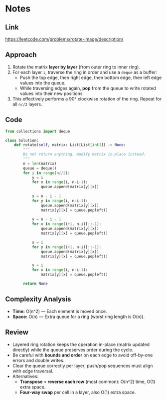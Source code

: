 # Notes

## Link
https://leetcode.com/problems/rotate-image/description/

## Approach
1. Rotate the matrix **layer by layer** (from outer ring to inner ring).
2. For each layer `i`, traverse the ring in order and use a `deque` as a buffer:
   - Push the top edge, then right edge, then bottom edge, then left edge values into the queue.
   - While traversing edges again, **pop** from the queue to write rotated values into their new positions.
3. This effectively performs a 90° clockwise rotation of the ring. Repeat for all `n//2` layers.

## Code
``` python
from collections import deque

class Solution:
    def rotate(self, matrix: List[List[int]]) -> None:
        """
        Do not return anything, modify matrix in-place instead.
        """
        n = len(matrix)
        queue = deque()
        for i in range(n//2):
            y = i
            for x in range(i, n-i-1):
                queue.append(matrix[y][x])
            
            x = n - i - 1
            for y in range(i, n-i-1):
                queue.append(matrix[y][x])
                matrix[y][x] = queue.popleft()
            
            y = n - i - 1
            for x in range(i+1, n-i)[::-1]:
                queue.append(matrix[y][x])
                matrix[y][x] = queue.popleft()

            x = i
            for y in range(i+1, n-i)[::-1]:
                queue.append(matrix[y][x])
                matrix[y][x] = queue.popleft()

            y = i
            for x in range(i, n-i-1):
                matrix[y][x] = queue.popleft()

        return None
```

## Complexity Analysis
- **Time:** O(n^2) — Each element is moved once.
- **Space:** O(n) — Extra queue for a ring (worst ring length is O(n)).

## Review
- Layered ring rotation keeps the operation in-place (matrix updated directly) while the queue preserves order during the cycle.
- Be careful with **bounds and order** on each edge to avoid off-by-one errors and double writes.
- Clear the queue correctly per layer; push/pop sequences must align with edge traversal.
- Alternatives:
  - **Transpose + reverse each row** (most common): O(n^2) time, O(1) extra space.
  - **Four-way swap** per cell in a layer, also O(1) extra space.